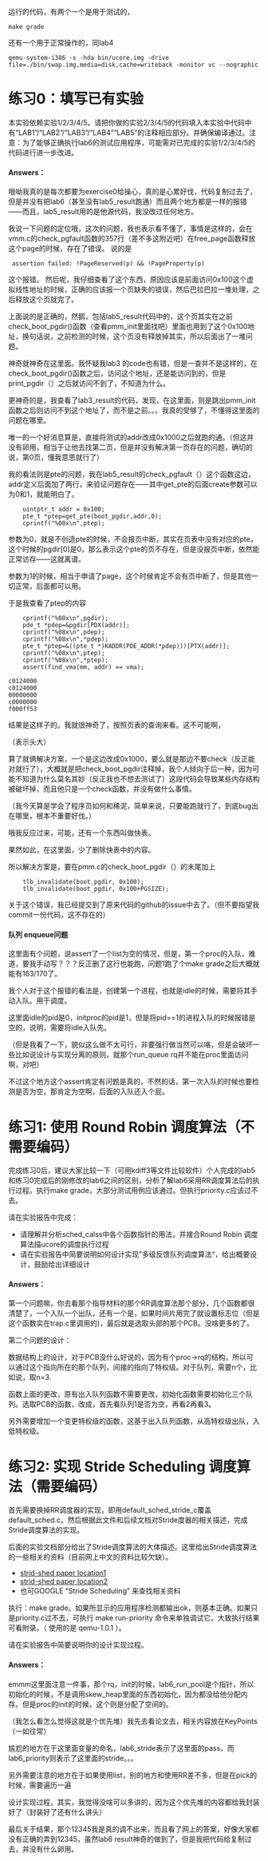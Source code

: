 运行的代码，有两个一个是用于测试的，

```
make grade
```

还有一个用于正常操作的，同lab4

```
qemu-system-i386 -s -hda bin/ucore.img -drive file=./bin/swap.img,media=disk,cache=writeback -monitor vc --nographic
```

# 练习0：填写已有实验

本实验依赖实验1/2/3/4/5。请把你做的实验2/3/4/5的代码填入本实验中代码中有“LAB1”/“LAB2”/“LAB3”/“LAB4”“LAB5”的注释相应部分。并确保编译通过。注意：为了能够正确执行lab6的测试应用程序，可能需对已完成的实验1/2/3/4/5的代码进行进一步改进。

#### Answers：

哦呦我真的是每次都要为exercise0给操心，真的是心累好伐，代码复制过去了，但是并没有把lab6（甚至没有lab5_result跑通）而且两个地方都是一样的报错——而且，lab5_result用的是他源代码，我没改过任何地方。

我说一下问题的定位哦，这次的问题，我也表示看不懂了，事情是这样的，会在vmm.c的check_pgfault函数的357行（差不多这附近吧）在free_page函数释放这个page的时候，存在了错误。
说的是
```
 assertion failed: !PageReserved(p) && !PageProperty(p)
```
这个报错。
然后呢，我仔细查看了这个东西，原因应该是前面访问0x100这个虚拟线性地址的时候，正确的应该报一个页缺失的错误，然后巴拉巴拉一堆处理，之后释放这个页就完了。

上面说的是正确的，然鹅，包括lab5_result代码中的，这个页其实在之前check_boot_pgdir()函数（查看pmm_init里面找吧）里面也用到了这个0x100地址，换句话说，之前检测的时候，这个页没有释放掉其实，所以后面出了一堆问题。

神奇就神奇在这里面。我怀疑我lab3 的code也有错，但是一查并不是这样的，在check_boot_pgdir()函数之后，访问这个地址，还是能访问到的，但是print_pgdir（）之后就访问不到了，不知道为什么。

更神奇的是，我查看了lab3_result的代码，发现，在这里面，则是跳出pmm_init函数之后则访问不到这个地址了，而不是之前。。。我真的受够了，不懂得这里面的问题在哪里。

唯一的一个好消息算是，直接将测试的addr改成0x1000之后就跑的通。（但这并没有卵用，相当于让他去找第二页，但是并没有解决第一页存在的问题，确切的说，第0页，懂我意思就行了）

我的看法则是pte的问题，我在lab5_result的check_pgfault（）这个函数这边，addr定义后面加了两行，来验证问题存在——其中get_pte的后面create参数可以为0和1，就能明白了。

```
	uintptr_t addr = 0x100;
    pte_t *ptep=get_pte(boot_pgdir,addr,0);
    cprintf("%08x\n",ptep);
```

参数为0，就是不创造pte的时候，不会报页中断，其实在页表中没有对应的pte，这个时候的pgdir[0]是0，那么表示这个pte的页不存在，但是没报页中断，依然能正常访存——这就离谱。

参数为1的时候，相当于申请了page，这个时候肯定不会有页中断了，但是其他一切正常，后面都可以用。

于是我查看了ptep的内容

```
	cprintf("%08x\n",pgdir);
    pde_t *pdep=&pgdir[PDX(addr)];
    cprintf("%08x\n",pdep);
    cprintf("%08x\n",*pdep);
    pte_t *ptep=&((pte_t *)KADDR(PDE_ADDR(*pdep)))[PTX(addr)];
    cprintf("%08x\n",ptep);
    cprintf("%08x\n",*ptep);
    assert(find_vma(mm, addr) == vma);
```

```
c0124000
c0124000
00000000
c0000000
f000ff53
```

结果是这样子的。我就很神奇了，按照页表的查询来看。这不可能啊，

（表示头大）

算了就俩解决方案，一个是这边改成0x1000，要么就是那边不要check（反正能对就行了），大概就是把check_boot_pgdir注释掉，我个人倾向于后一种，因为可能不知道为什么莫名其妙（反正我也不想去测试了）这段代码会导致某些内存结构被破坏掉，而且他只是一个check函数，并没有做什么事情。

（我今天算是学会了程序员如何和稀泥，简单来说，只要能跑就行了，到底bug出在哪里，根本不重要好伐。）

哦我反应过来，可能，还有一个东西叫做快表。

果然如此，在这里面，少了删除快表中的内容。

所以解决方案是，要在pmm.c的check_boot_pgdir（）的末尾加上

```
    tlb_invalidate(boot_pgdir, 0x100);
    tlb_invalidate(boot_pgdir, 0x100+PGSIZE);
```

关于这个错误，我已经提交到了原来代码的github的issue中去了。（但不要指望我commit一份代码，这不存在的）

#### 队列 enqueue问题

这里面有个问题，说assert了一个list为空的情况，但是，第一个proc的入队，难道，要我手动写？？？反正删了这行也能跑，问题1跑了个make grade之后大概就能有163/170了。

我个人对于这个报错的看法是，创建第一个进程，也就是idle的时候，需要将其手动入队。用于调度。

这里面idle的pid是0，initproc的pid是1，但是将pid==1的进程入队的时候报错是空的，说明，需要将idle入队先。

（但是我看了一下，貌似这么做不太可行，非要强行做当然可以咯，但是会破坏一些比如说设计与实现分离的原则，就那个run_queue rq并不能在proc里面访问啊，对吧）

不过这个地方这个assert肯定有问题是真的，不然的话，第一次入队的时候也要检测是否为空，那肯定为空啊，后面的入队还入个屁。

# 练习1: 使用 Round Robin 调度算法（不需要编码）

完成练习0后，建议大家比较一下（可用kdiff3等文件比较软件）个人完成的lab5和练习0完成后的刚修改的lab6之间的区别，分析了解lab6采用RR调度算法后的执行过程。执行make grade，大部分测试用例应该通过。但执行priority.c应该过不去。

请在实验报告中完成：

- 请理解并分析sched_calss中各个函数指针的用法，并接合Round Robin 调度算法描ucore的调度执行过程
- 请在实验报告中简要说明如何设计实现”多级反馈队列调度算法“，给出概要设计，鼓励给出详细设计

#### Answers：

第一个问题嘛，你去看那个指导材料的那个RR调度算法那个部分，几个函数都很清楚了，一个入队一个出队，还有一个是，如果时间片用完了就设置标志位（但是这个函数实在trap.c里调用的)，最后就是选取头部的那个PCB。没啥更多的了。

第二个问题的设计：

数据结构上的设计，对于PCB没什么好说的，因为有个proc->rq的结构，所以可以通过这个指向所在的那个队列，间接的指向了特权级。对于队列，需要n个，比如说，取n=3.

函数上面的更改，原有出入队列函数不需要更改，初始化函数需要初始化三个队列。选取PCB的函数，改成，首先看队列1是否为空，再看2再看3。

另外需要增加一个变更特权级的函数，这基于出入队列函数，从高特权级出队，入低特权级。

# 练习2: 实现 Stride Scheduling 调度算法（需要编码）

首先需要换掉RR调度器的实现，即用default_sched_stride_c覆盖default_sched.c。然后根据此文件和后续文档对Stride度器的相关描述，完成Stride调度算法的实现。

后面的实验文档部分给出了Stride调度算法的大体描述。这里给出Stride调度算法的一些相关的资料（目前网上中文的资料比较欠缺）。

- [strid-shed paper location1](http://wwwagss.informatik.uni-kl.de/Projekte/Squirrel/stride/node3.html)
- [strid-shed paper location2](http://citeseerx.ist.psu.edu/viewdoc/summary?doi=10.1.1.138.3502&rank=1)
- 也可GOOGLE “Stride Scheduling” 来查找相关资料

执行：make grade。如果所显示的应用程序检测都输出ok，则基本正确。如果只是priority.c过不去，可执行 make run-priority 命令来单独调试它。大致执行结果可看附录。（ 使用的是 qemu-1.0.1 ）。

请在实验报告中简要说明你的设计实现过程。

#### Answers：

emmm这里面注意一件事，那个rq，init的时候，lab6_run_pool是个指针，所以初始化的时候，不是调用skew_heap里面的东西初始化，因为都没给他分配内存。但是proc的init的时候，这个则是分配了空间的。

（我怎么看怎么觉得这就是个优先堆）我先去看论文去，相关内容放在KeyPoints（一如往常）

尴尬的地方在于这里面变量的命名，lab6_stride表示了这里面的pass，而lab6_priority则表示了这里面的stride。。。

另外需要注意的地方在于如果使用list，别的地方和使用RR差不多，但是在pick的时候，需要遍历一遍

设计实现过程，其实，我觉得没啥可以多讲的，因为这个优先堆的内容都给我封装好了（封装好了还有什么讲头）

最后关于结果，那个12345我是真的调不出来，而且看了网上的答案，好像大家都没有正确的弄到12345，虽然lab6 result神奇的做到了，但是我把代码给复制过去，并没有什么卵用。